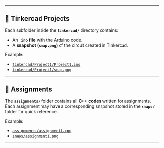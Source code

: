 
---

## 🔧 Tinkercad Projects

Each subfolder inside the **`tinkercad/`** directory contains:
- An **`.ino` file** with the Arduino code.
- A **snapshot (`snap.png`)** of the circuit created in Tinkercad.  

Example:
- [`tinkercad/Project1/Project1.ino`](tinkercad/Project1/Project1.ino)  
- [`tinkercad/Project1/snap.png`](tinkercad/Project1/snap.png)

---

## 📘 Assignments

The **`assignments/`** folder contains all **C++ codes** written for assignments.  
Each assignment may have a corresponding snapshot stored in the **`snaps/`** folder for quick reference.  

Example:
- [`assignments/assignment1.cpp`](assignments/assignment1.cpp)  
- [`snaps/assignment1.png`](snaps/assignment1.png)

---

